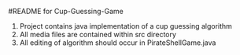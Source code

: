 #README for Cup-Guessing-Game

1.  Project contains java implementation of a cup guessing algorithm
2.  All media files are contained within src directory
3.  All editing of algorithm should occur in PirateShellGame.java

